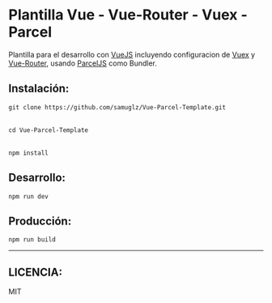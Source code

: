 # Plantilla Vue - Vue-Router - Vuex - Parcel

Plantilla para el desarrollo con [VueJS](https://vuejs.org/) incluyendo configuracion de [Vuex](https://vuex.vuejs.org/) y [Vue-Router](https://router.vuejs.org/), usando [ParcelJS](https://parceljs.org/) como Bundler.

## Instalación:

`git clone https://github.com/samuglz/Vue-Parcel-Template.git`
<br />
<br />

`cd Vue-Parcel-Template`
<br />
<br />

`npm install`

## Desarrollo:

`npm run dev`

## Producción:

`npm run build`

---

## LICENCIA:

MIT
